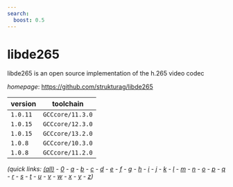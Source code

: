 ```yaml
---
search:
  boost: 0.5
---
```

# libde265

libde265 is an open source implementation of the h.265 video codec

*homepage*: <https://github.com/strukturag/libde265>

version | toolchain
--------|----------
``1.0.11`` | ``GCCcore/11.3.0``
``1.0.15`` | ``GCCcore/12.3.0``
``1.0.15`` | ``GCCcore/13.2.0``
``1.0.8`` | ``GCCcore/10.3.0``
``1.0.8`` | ``GCCcore/11.2.0``


*(quick links: [(all)](../index.md) - [0](../0/index.md) - [a](../a/index.md) - [b](../b/index.md) - [c](../c/index.md) - [d](../d/index.md) - [e](../e/index.md) - [f](../f/index.md) - [g](../g/index.md) - [h](../h/index.md) - [i](../i/index.md) - [j](../j/index.md) - [k](../k/index.md) - [l](../l/index.md) - [m](../m/index.md) - [n](../n/index.md) - [o](../o/index.md) - [p](../p/index.md) - [q](../q/index.md) - [r](../r/index.md) - [s](../s/index.md) - [t](../t/index.md) - [u](../u/index.md) - [v](../v/index.md) - [w](../w/index.md) - [x](../x/index.md) - [y](../y/index.md) - [z](../z/index.md))*

